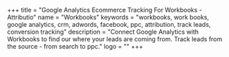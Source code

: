 +++
title = "Google Analytics Ecommerce Tracking For Workbooks - Attributio"
name = "Workbooks"
keywords = "workbooks, work books, google analytics, crm, adwords, facebook, ppc, attribution, track leads, conversion tracking"
description = "Connect Google Analytics with Workbooks to find our where your leads are coming from. Track leads from the source - from search to ppc."
logo = ""
+++
